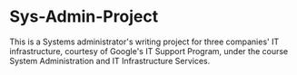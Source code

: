 # Sys-Admin-Project
This is a Systems administrator's writing project for three companies' IT infrastructure, courtesy of Google's IT Support Program, under the course System Administration and IT Infrastructure Services.
